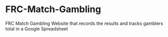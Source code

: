 # FRC-Match-Gambling
FRC Match Gambling Website that records the results and tracks gamblers total in a Google Spreadsheet
